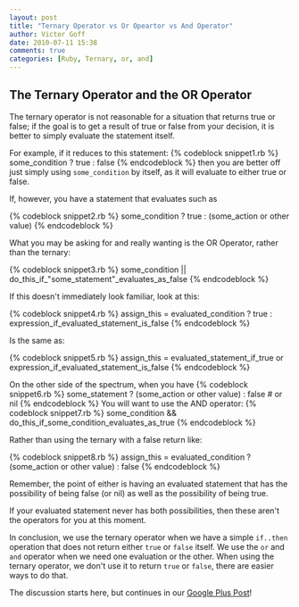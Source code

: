 ```yaml
---
layout: post
title: "Ternary Operator vs Or Opeartor vs And Operator"
author: Victor Goff
date: 2010-07-11 15:38
comments: true
categories: [Ruby, Ternary, or, and]
---
```

## The Ternary Operator and the OR Operator
The ternary operator is not reasonable for a situation that returns true or false; if the goal is to get a result of true or false from your decision, it is better to simply evaluate the statement itself. <!-- More -->

For example, if it reduces to this statement:
{% codeblock snippet1.rb %}
some_condition ? true : false
{% endcodeblock %}
then you are better off just simply using `some_condition` by itself, as it will evaluate to either true or false.

If, however, you have a statement that evaluates such as 

{% codeblock snippet2.rb %}
some_condition ? true : (some_action or other value)
{% endcodeblock %}

What you may be asking for and really wanting is the OR Operator, rather than the ternary:

{% codeblock snippet3.rb %}
some_condition || do_this_if_"some_statement"_evaluates_as_false
{% endcodeblock %}

If this doesn't immediately look familiar, look at this:

{% codeblock snippet4.rb %}
assign_this = evaluated_condition ? true : expression_if_evaluated_statement_is_false
{% endcodeblock %}

 Is the same as:

{% codeblock snippet5.rb %}
assign_this = evaluated_statement_if_true or expression_if_evaluated_statement_is_false
{% endcodeblock %}

On the other side of the spectrum, when you have 
{% codeblock snippet6.rb %}
some_statement ? (some_action or other value) : false # or nil
{% endcodeblock %}
You will want to use the AND operator:
{% codeblock snippet7.rb %}
some_condition && do_this_if_some_condition_evaluates_as_true
{% endcodeblock %}

Rather than using the ternary with a false return like:

{% codeblock snippet8.rb %}
assign_this = evaluated_condition ?  (some_action or other value)  : false
{% endcodeblock %}

Remember, the point of either is having an evaluated statement that has the possibility of being false (or nil) as well as the possibility of being true.  

If your evaluated statement never has both possibilities, then these aren't the operators for you at this moment.

In conclusion, we use the ternary operator when we have a simple `if..then` operation that does not return either `true` or `false` itself.  We use the `or` and `and` operator when we need one evaluation or the other.  When using the ternary operator, we don't use it to return `true` or `false`, there are easier ways to do that.

The discussion starts here, but continues in our [Google Plus Post](https://plus.google.com/116568773932133159290/posts/RXLe2TkWEDa)!
